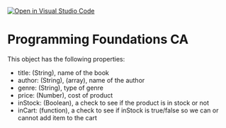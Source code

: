 [![Open in Visual Studio Code](https://classroom.github.com/assets/open-in-vscode-718a45dd9cf7e7f842a935f5ebbe5719a5e09af4491e668f4dbf3b35d5cca122.svg)](https://classroom.github.com/online_ide?assignment_repo_id=13914141&assignment_repo_type=AssignmentRepo)

# Programming Foundations CA

This object has the following properties:

- title: (String), name of the book
- author: (String), (array), name of the author
- genre: (String), type of genre
- price: (Number), cost of product
- inStock: (Boolean), a check to see if the product is in stock or not
- inCart: (function), a check to see if inStock is true/false so we can or cannot add item to the cart
